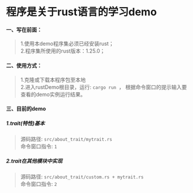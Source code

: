 # 程序是关于rust语言的学习demo

#### 一、写在前面：
>1.使用本demo程序集必须已经安装rust；<br>
2.程序集所使用的rust版本：1.25.0；

#### 二、使用方式：
>1.克隆或下载本程序包至本地<br/>
2.进入rustDemo根目录，运行:
`cargo run `，
根据命令窗口的提示输入要查看的demo实例运行结果。


#### 三、目前的demo
##### 1.trait(特性)基本<br>
>源码路径: `src/about_trait/mytrait.rs`<br>
命令窗口指令: `1`

##### 2.trait在其他模块中实现<br>
>源码路径: `src/about_trait/custom.rs + mytrait.rs`<br>
命令窗口指令: `2`
